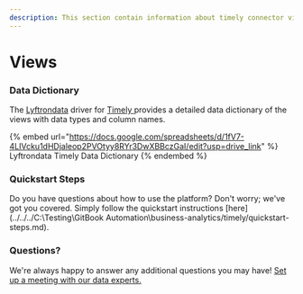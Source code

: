 ```yaml
---
description: This section contain information about timely connector views information
---
```


# Views

### Data Dictionary

The [Lyftrondata](https://www.lyftrondata.com/) driver for [Timely](https://www.lyftrondata.com/integration/business-analytics/timely//)[ ](https://www.lyftrondata.com/integration/timely/)provides a detailed data dictionary of the views with data types and column names.

{% embed url="https://docs.google.com/spreadsheets/d/1fV7-4LIVcku1dHDjaleop2PVOtyy8RYr3DwXBBczGaI/edit?usp=drive_link" %}
Lyftrondata Timely Data Dictionary
{% endembed %}

### Quickstart Steps

Do you have questions about how to use the platform? Don't worry; we've got you covered. Simply follow the quickstart instructions [here](../../../C:\Testing\GitBook Automation\business-analytics/timely/quickstart-steps.md).

### Questions? <a href="#questions" id="questions"></a>

We're always happy to answer any additional questions you may have! [Set up a meeting with our data experts.](https://www.lyftrondata.com/book-a-meeting/)


